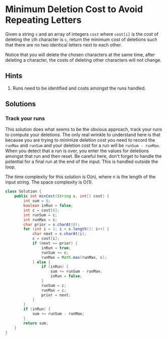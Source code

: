 # Minimum Deletion Cost to Avoid Repeating Letters

Given a string `s` and an array of integers `cost` where `cost[i]` is the cost
of deleting the `i`th character is `s`, return the minimum cost of deletions
such that there are no two identical letters next to each other.

Notice that you will delete the chosen characters at the same time, after
deleting a character, the costs of deleting other characters will not change.

## Hints

1. Runs need to be identified and costs amongst the runs handled.

## Solutions

### Track your runs

This solution does what seems to be the obvious approach, track your runs to
compute your deletions. The only real wrinkle to understand here is that
because you are trying to minimize deletion cost you need to record the
`runMax` and `runSum` and your deletion cost for a run will be
`runSum - runMax`. When you detect that a run is over, you enter the values
for deletions amongst that run and then reset. Be careful here, don't forget
to handle the potential for a final run at the end of the input. This is
handled outside the loop.

The time complexity for this solution is O(n), where n is the length of the
input string. The space complexity is O(1).

```java
class Solution {
    public int minCost(String s, int[] cost) {
        int sum = 0;
        boolean inRun = false;
        int c = cost[0];
        int runSum = c;
        int runMax = c;
        char prior = s.charAt(0);
        for (int i = 1; i < s.length(); i++) {
            char next = s.charAt(i);
            c = cost[i];
            if (next == prior) {
                inRun = true;
                runSum += c;
                runMax = Math.max(runMax, c);
            } else {
                if (inRun) {
                    sum += runSum - runMax;
                    inRun = false;
                }
                runSum = c;
                runMax = c;
                prior = next;
            }
        }
        if (inRun) {
            sum += runSum - runMax;
        }
        return sum;
    }
}
```
